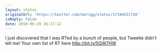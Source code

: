 ```yaml
---
layout: status
originalUrl: 'https://twitter.com/marcgg/status/17344521720'
isReply: false
date: 2010-06-29 16:17:12
---
```


I just discovered that I was RTed by a bunch of people, but Tweetie didn't tell me! Your own list of RT here http://bit.ly/5QW7HW
